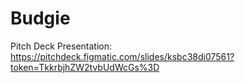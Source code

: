 # Budgie


Pitch Deck Presentation: https://pitchdeck.figmatic.com/slides/ksbc38di07561?token=TkkrbjhZW2tvbUdWcGs%3D

